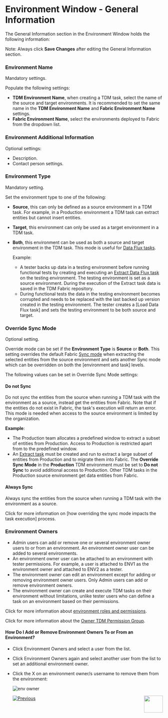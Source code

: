 # Environment Window - General Information

The General Information section in the Environment Window holds the following information:  

Note: Always click **Save Changes** after editing the General Information section.

### Environment Name

Mandatory settings.

Populate the following settings:

- **TDM Environment Name**, when creating a TDM task, select the name of the source and target environments. It is recommended to set the same name in the **TDM Environment Name** and **Fabric Environment Name** settings. 
- **Fabric Environment Name**, select the environments deployed to Fabric from the dropdown list. 

### Environment Additional Information

Optional settings:

- Description.
- Contact person settings.

### Environment Type

Mandatory setting. 

Set the environment type to one of the following:

- **Source**, this can only be defined as a source environment in a TDM task. For example, in a Production environment a TDM task can extract entities but cannot insert entities.

- **Target**, this environment can only be used as a target environment in a TDM task.

- **Both**, this environment can be used as both a source and target environment in the TDM task. This mode is useful for [Data Flux tasks](15_data_flux_task.md). 

  Example: 

  - A tester backs up data in a testing environment before running functional tests by creating and executing an [Extract Data Flux task](16_extract_task.md#entity-versioning) on the testing environment. The testing environment is set as a source environment. During the execution of the Extract task data is saved in the TDM Fabric repository.
  - During functional tests the data in the testing environment becomes corrupted and needs to be replaced with the last backed up version created in the testing environment. The tester creates a [Load Data Flux task] and sets the testing environment to be both source and target. 

### Override Sync Mode

Optional setting. 

Override mode can be set if the **Environment Type** is **Source** or **Both**. This setting overrides the default Fabric [Sync mode](/articles/14_sync_LU_instance/02_sync_modes.md)  when extracting the selected entities from the source environment and sets another Sync mode which can be overridden on both the [environment and task] levels. 

The following values can be set in Override Sync Mode settings:

#### Do not Sync 

Do not sync the entities from the source when running a TDM task with the environment as a source, instead get the entities from Fabric. Note that if the entities do not exist in Fabric, the task's execution will return an error. This mode is needed when access to the source environment is limited by the organization.

**Example**:

- The Production team allocates a predefined window to extract a subset of entities from Production. Access to Production is restricted apart from to the predefined window.
- An [Extract task](16_extract_task.md) must be created and run to extract a large subset of entities from Production and to migrate them into Fabric. The **Override Sync Mode** in the **Production** TDM environment must be set to **Do not Sync** to avoid additional access to Production. Other TDM tasks in the Production source environment get data entities from Fabric. 

#### Always Sync  

Always sync the entities from the source when running a TDM task with the environment as a source.  

Click for more information on [how overriding the sync mode impacts the task execution] process.

### Environment Owners

- Admin users can add or remove one or several environment owner users to or from an environment.  An environment owner user can be added to several environments.
- An environment owner user can be attached to an environment with tester permissions. For example, a user is attached to ENV1 as the environment owner and attached to ENV2 as a tester.
- The environment owner can edit an environment except for adding or removing environment owner users. Only Admin users can add or remove environment owners.
- The environment owner can create and execute TDM tasks on their environment without limitations, unlike tester users who can define a task on an environment based on their permissions.

Click for more information about [environment roles and permissions](10_environment_roles_tab.md).

Click for more information about the [Owner TDM Permission Group](02_tdm_gui_user_types.md#owner).

#### How Do I Add or Remove Environment Owners To or From an Environment? 

- Click Environment Owners and select a user from the list. 

- Click Environment Owners again and select another user from the list to set an additional environment owner.

- Click the X on an environment owner/s username to remove them from the environment:

  ![env owner](images/environment_owners.png)





  [![Previous](/articles/images/Previous.png)](07_tdm_gui_environment_overview.md)[<img align="right" width="60" height="54" src="/articles/images/Next.png">](09_environment_window_summary_section.md)

